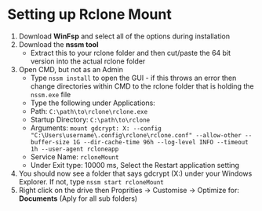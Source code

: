 # Setting up Rclone Mount

1. Download **WinFsp** and select all of the options during installation
2. Download the **nssm tool**
   * Extract this to your rclone folder and then cut/paste the 64 bit version into the actual rclone folder
3. Open CMD, but not as an Admin
    * Type `nssm install` to open the GUI - if this throws an error then change directories within CMD to the rclone folder that is holding the `nssm.exe` file
    * Type the following under Applications:
    * Path: `C:\path\to\rclone\rclone.exe`
    * Startup Directory: `C:\path\to\rclone`
    * Arguments: `mount gdcrypt: X: --config "C:\Users\username\.config\rclone\rclone.conf" --allow-other --buffer-size 1G --dir-cache-time 96h --log-level INFO --timeout 1h --user-agent rcloneapp`
    * Service Name: `rcloneMount`
    * Under Exit type: 10000 ms, Select the Restart application setting
4. You should now see a folder that says gdcrypt (X:) under your Windows Explorer. If not, type `nssm start rcloneMount`
5. Right click on the drive then Proprities -> Customise -> Optimize for: **Documents** (Aply for all sub folders)
